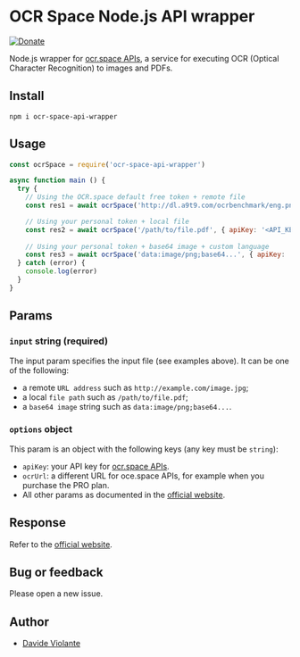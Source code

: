 # OCR Space Node.js API wrapper
 [![Donate](https://img.shields.io/badge/paypal-donate-179BD7.svg)](https://www.paypal.me/dviolante)
 
Node.js wrapper for [ocr.space APIs](https://ocr.space/ocrapi), a service for executing OCR (Optical Character Recognition) to images and PDFs.

## Install
`npm i ocr-space-api-wrapper`

## Usage
```js
const ocrSpace = require('ocr-space-api-wrapper')

async function main () {
  try {
    // Using the OCR.space default free token + remote file
    const res1 = await ocrSpace('http://dl.a9t9.com/ocrbenchmark/eng.png')

    // Using your personal token + local file
    const res2 = await ocrSpace('/path/to/file.pdf', { apiKey: '<API_KEY_HERE>' })
    
    // Using your personal token + base64 image + custom language
    const res3 = await ocrSpace('data:image/png;base64...', { apiKey: '<API_KEY_HERE>', language: 'ita' })
  } catch (error) {
    console.log(error)
  }
}
```

## Params
### `input` string (required)
The input param specifies the input file (see examples above). It can be one of the following:
 - a remote `URL address` such as `http://example.com/image.jpg`;
 - a local `file path` such as `/path/to/file.pdf`;
 - a `base64 image` string such as `data:image/png;base64...`.

### `options` object
This param is an object with the following keys (any key must be `string`):
- `apiKey`: your API key for [ocr.space APIs](https://ocr.space/ocrapi). 
- `ocrUrl`: a different URL for oce.space APIs, for example when you purchase the PRO plan.
- All other params as documented in the [official website](https://ocr.space/OCRAPI#PostParameters).

## Response
Refer to the [official website](https://ocr.space/OCRAPI#Response).

## Bug or feedback
Please open a new issue.

## Author
- [Davide Violante](https://github.com/DavideViolante)
